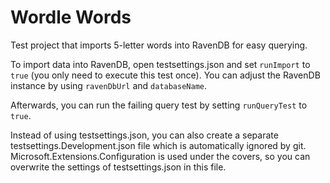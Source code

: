 # Wordle Words
Test project that imports 5-letter words into RavenDB for easy querying.

To import data into RavenDB, open testsettings.json and set `runImport` to `true` (you only need to execute this test once). You can adjust the RavenDB instance by using `ravenDbUrl` and `databaseName`.

Afterwards, you can run the failing query test by setting `runQueryTest` to `true`.

Instead of using testsettings.json, you can also create a separate testsettings.Development.json file which is automatically ignored by git. Microsoft.Extensions.Configuration is used under the covers, so you can overwrite the settings of testsettings.json in this file.
